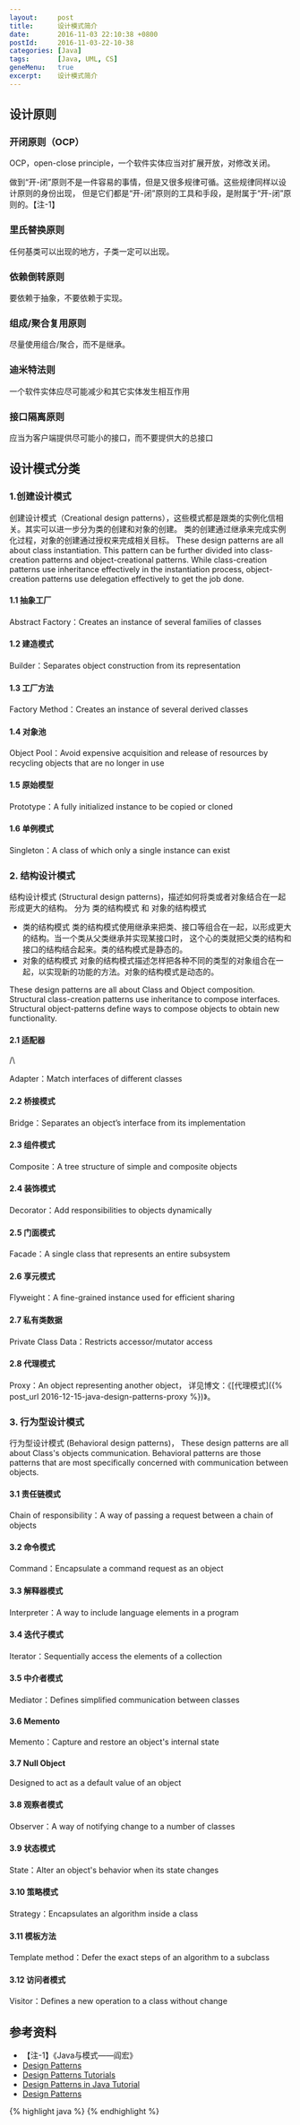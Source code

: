 ```yaml
---
layout:     post
title:      设计模式简介
date:       2016-11-03 22:10:38 +0800
postId:     2016-11-03-22-10-38
categories: [Java]
tags:       [Java, UML, CS]
geneMenu:   true
excerpt:    设计模式简介
---
```


## 设计原则

### 开闭原则（OCP）
OCP，open-close principle，一个软件实体应当对扩展开放，对修改关闭。

做到“开-闭”原则不是一件容易的事情，但是又很多规律可循。这些规律同样以设计原则的身份出现，
但是它们都是“开-闭”原则的工具和手段，是附属于“开-闭”原则的。【注-1】

### 里氏替换原则
任何基类可以出现的地方，子类一定可以出现。

### 依赖倒转原则
要依赖于抽象，不要依赖于实现。

### 组成/聚合复用原则
尽量使用组合/聚合，而不是继承。

### 迪米特法则
一个软件实体应尽可能减少和其它实体发生相互作用

### 接口隔离原则
应当为客户端提供尽可能小的接口，而不要提供大的总接口



## 设计模式分类

### 1.创建设计模式
创建设计模式（Creational design patterns），这些模式都是跟类的实例化信相关。其实可以进一步分为类的创建和对象的创建。
类的创建通过继承来完成实例化过程，对象的创建通过授权来完成相关目标。
These design patterns are all about class instantiation. This pattern can be further divided into class-creation patterns
and object-creational patterns. While class-creation patterns use inheritance effectively in the instantiation process,
object-creation patterns use delegation effectively to get the job done.

#### 1.1 抽象工厂
Abstract Factory：Creates an instance of several families of classes

#### 1.2 建造模式
Builder：Separates object construction from its representation

#### 1.3 工厂方法
Factory Method：Creates an instance of several derived classes

#### 1.4 对象池
Object Pool：Avoid expensive acquisition and release of resources by recycling objects that are no longer in use

#### 1.5 原始模型
Prototype：A fully initialized instance to be copied or cloned

#### 1.6 单例模式
Singleton：A class of which only a single instance can exist


### 2. 结构设计模式
结构设计模式 (Structural design patterns)，描述如何将类或者对象结合在一起形成更大的结构。
分为 类的结构模式 和 对象的结构模式
* 类的结构模式
类的结构模式使用继承来把类、接口等组合在一起，以形成更大的结构。当一个类从父类继承并实现某接口时，
这个心的类就把父类的结构和接口的结构结合起来。类的结构模式是静态的。
* 对象的结构模式
对象的结构模式描述怎样把各种不同的类型的对象组合在一起，以实现新的功能的方法。对象的结构模式是动态的。

These design patterns are all about Class and Object composition. 
Structural class-creation patterns use inheritance to compose interfaces. 
Structural object-patterns define ways to compose objects to obtain new functionality.

#### 2.1 适配器

/\

Adapter：Match interfaces of different classes

#### 2.2 桥接模式
Bridge：Separates an object’s interface from its implementation

#### 2.3 组件模式
Composite：A tree structure of simple and composite objects

#### 2.4 装饰模式
Decorator：Add responsibilities to objects dynamically

#### 2.5 门面模式
Facade：A single class that represents an entire subsystem

#### 2.6 享元模式
Flyweight：A fine-grained instance used for efficient sharing

#### 2.7 私有类数据
Private Class Data：Restricts accessor/mutator access

#### 2.8 代理模式
Proxy：An object representing another object，
详见博文：《[代理模式]({% post_url 2016-12-15-java-design-patterns-proxy %})》。


### 3. 行为型设计模式
行为型设计模式 (Behavioral design patterns)，
These design patterns are all about Class's objects communication. 
Behavioral patterns are those patterns that are most
specifically concerned with communication between objects.

#### 3.1 责任链模式
Chain of responsibility：A way of passing a request between a chain of objects

#### 3.2 命令模式
Command：Encapsulate a command request as an object

#### 3.3 解释器模式
Interpreter：A way to include language elements in a program

#### 3.4 迭代子模式
Iterator：Sequentially access the elements of a collection

#### 3.5 中介者模式
Mediator：Defines simplified communication between classes

#### 3.6 Memento
Memento：Capture and restore an object's internal state

#### 3.7 Null Object
Designed to act as a default value of an object

#### 3.8 观察者模式
Observer：A way of notifying change to a number of classes

#### 3.9 状态模式
State：Alter an object's behavior when its state changes

#### 3.10 策略模式
Strategy：Encapsulates an algorithm inside a class

#### 3.11 模板方法
Template method：Defer the exact steps of an algorithm to a subclass

#### 3.12 访问者模式
Visitor：Defines a new operation to a class without change

## 参考资料

* 【注-1】《Java与模式——阎宏》
* [Design Patterns](https://sourcemaking.com/design_patterns)
* [Design Patterns Tutorials](http://www.avajava.com/tutorials/categories/design-patterns)
* [Design Patterns in Java Tutorial](http://www.tutorialspoint.com/design_pattern/)
* [Design Patterns](http://www.oodesign.com/)

{% highlight java %}
{% endhighlight %}



